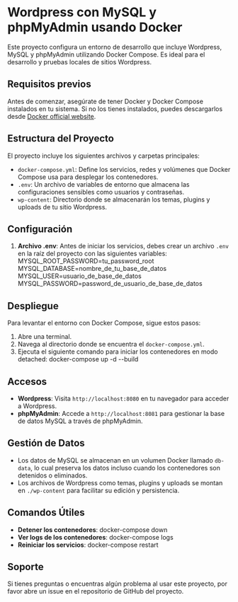 # Wordpress con MySQL y phpMyAdmin usando Docker

Este proyecto configura un entorno de desarrollo que incluye Wordpress, MySQL y phpMyAdmin utilizando Docker Compose. Es ideal para el desarrollo y pruebas locales de sitios Wordpress.

## Requisitos previos

Antes de comenzar, asegúrate de tener Docker y Docker Compose instalados en tu sistema. Si no los tienes instalados, puedes descargarlos desde [Docker official website](https://docs.docker.com/get-docker/).

## Estructura del Proyecto

El proyecto incluye los siguientes archivos y carpetas principales:
- `docker-compose.yml`: Define los servicios, redes y volúmenes que Docker Compose usa para desplegar los contenedores.
- `.env`: Un archivo de variables de entorno que almacena las configuraciones sensibles como usuarios y contraseñas.
- `wp-content`: Directorio donde se almacenarán los temas, plugins y uploads de tu sitio Wordpress.

## Configuración

1. **Archivo .env**: Antes de iniciar los servicios, debes crear un archivo `.env` en la raíz del proyecto con las siguientes variables:
    MYSQL_ROOT_PASSWORD=tu_password_root
    MYSQL_DATABASE=nombre_de_tu_base_de_datos
    MYSQL_USER=usuario_de_base_de_datos
    MYSQL_PASSWORD=password_de_usuario_de_base_de_datos

## Despliegue

Para levantar el entorno con Docker Compose, sigue estos pasos:
1. Abre una terminal.
2. Navega al directorio donde se encuentra el `docker-compose.yml`.
3. Ejecuta el siguiente comando para iniciar los contenedores en modo detached:
    docker-compose up -d --build

## Accesos

- **Wordpress**: Visita `http://localhost:8080` en tu navegador para acceder a Wordpress.
- **phpMyAdmin**: Accede a `http://localhost:8081` para gestionar la base de datos MySQL a través de phpMyAdmin.

## Gestión de Datos

- Los datos de MySQL se almacenan en un volumen Docker llamado `db-data`, lo cual preserva los datos incluso cuando los contenedores son detenidos o eliminados.
- Los archivos de Wordpress como temas, plugins y uploads se montan en `./wp-content` para facilitar su edición y persistencia.

## Comandos Útiles

- **Detener los contenedores**:
    docker-compose down
- **Ver logs de los contenedores**:
    docker-compose logs
- **Reiniciar los servicios**:
    docker-compose restart

## Soporte

Si tienes preguntas o encuentras algún problema al usar este proyecto, por favor abre un issue en el repositorio de GitHub del proyecto.
